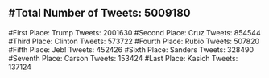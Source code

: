 #Total Number of Tweets: 5009180 
---
#First Place: Trump Tweets: 2001630
#Second Place: Cruz Tweets: 854544
#Third Place: Clinton Tweets: 573722
#Fourth Place: Rubio Tweets: 507820
#Fifth Place: Jeb! Tweets: 452426
#Sixth Place: Sanders Tweets: 328490
#Seventh Place: Carson Tweets: 153424
#Last Place: Kasich Tweets: 137124
